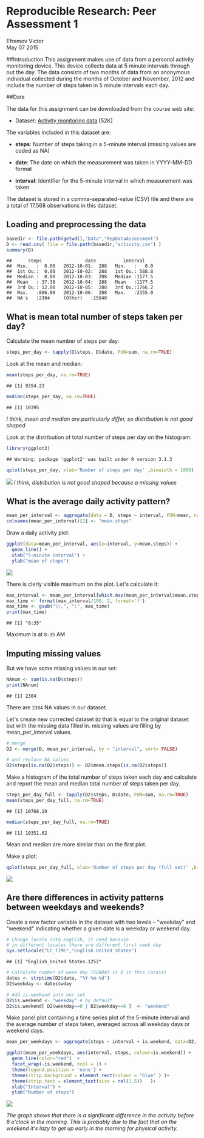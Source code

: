 # Reproducible Research: Peer Assessment 1
Efremov Victor  
May 07 2015  

##Introduction
This assignment makes use of data from a personal activity monitoring device. 
This device collects data at 5 minute intervals through out the day. The data 
consists of two months of data from an anonymous individual collected during the 
months of October and November, 2012 and include the number of steps taken in 5 
minute intervals each day.

##Data

The data for this assignment can be downloaded from the course web site:

- Dataset: [Activity monitoring data](https://d396qusza40orc.cloudfront.net/repdata%2Fdata%2Factivity.zip) [52K]

The variables included in this dataset are:

- **steps**: Number of steps taking in a 5-minute interval (missing values are coded as NA)

- **date**: The date on which the measurement was taken in YYYY-MM-DD format

- **interval**: Identifier for the 5-minute interval in which measurement was taken

The dataset is stored in a comma-separated-value (CSV) file and there are a total 
of 17,568 observations in this dataset.



## Loading and preprocessing the data


```r
basedir <- file.path(getwd(),"Data","RepDataAssessment")
D <- read.csv( file = file.path(basedir,"activity.csv") )
summary(D)
```

```
##      steps                date          interval     
##  Min.   :  0.00   2012-10-01:  288   Min.   :   0.0  
##  1st Qu.:  0.00   2012-10-02:  288   1st Qu.: 588.8  
##  Median :  0.00   2012-10-03:  288   Median :1177.5  
##  Mean   : 37.38   2012-10-04:  288   Mean   :1177.5  
##  3rd Qu.: 12.00   2012-10-05:  288   3rd Qu.:1766.2  
##  Max.   :806.00   2012-10-06:  288   Max.   :2355.0  
##  NA's   :2304     (Other)   :15840
```

## What is mean total number of steps taken per day?

Calculate the mean number of steps per day:


```r
steps_per_day <- tapply(D$steps, D$date, FUN=sum, na.rm=TRUE)
```

Look at the mean and median:

```r
mean(steps_per_day, na.rm=TRUE)
```

```
## [1] 9354.23
```

```r
median(steps_per_day, na.rm=TRUE)
```

```
## [1] 10395
```

*I think, mean and median are particularly differ, so distribution is not good shaped*

Look at the distribution of total number of steps per day on the histogram:

```r
library(ggplot2)
```

```
## Warning: package 'ggplot2' was built under R version 3.1.3
```

```r
qplot(steps_per_day, xlab='Number of steps per day' ,binwidth = 1000)
```

![](PA1_template_files/figure-html/unnamed-chunk-4-1.png) 
*I think, distribution is not good shaped because a missing values*


## What is the average daily activity pattern?


```r
mean_per_interval <- aggregate(data = D, steps ~ interval, FUN=mean, na.rm=TRUE )
colnames(mean_per_interval)[2] <- "mean.steps"
```

Draw a daily activity plot:

```r
ggplot(data=mean_per_interval, aes(x=interval, y=mean.steps)) +
  geom_line() +
  xlab("5-minute interval") +
  ylab("mean of steps")
```

![](PA1_template_files/figure-html/unnamed-chunk-6-1.png) 

There is clerly visible maximum on the plot. Let's calculate it:


```r
max_interval <- mean_per_interval[which.max(mean_per_interval$mean.steps),1]
max_time <- format(max_interval/100, 2, format='f')
max_time <- gsub("\\.", ":", max_time)
print(max_time)
```

```
## [1] "8:35"
```
Maximum is at `8:35` AM

## Imputing missing values

But we have some missing values in our set:


```r
NAnum <- sum(is.na(D$steps))
print(NAnum)
```

```
## [1] 2304
```
There are `2304` NA values in our dataset.


Let's create new corrected dataset `D2` that is equal to the original dataset but with the missing data filled in. 
missing values are filling by mean_per_interval values.


```r
# merge
D2 <- merge(D, mean_per_interval, by = "interval", sort= FALSE)

# and replace NA values
D2$steps[is.na(D2$steps)] <- D2$mean.steps[is.na(D2$steps)]
```

Make a histogram of the total number of steps taken each day and calculate and report
the mean and median total number of steps taken per day.


```r
steps_per_day_full <- tapply(D2$steps, D$date, FUN=sum, na.rm=TRUE)
mean(steps_per_day_full, na.rm=TRUE)
```

```
## [1] 10766.19
```

```r
median(steps_per_day_full, na.rm=TRUE)
```

```
## [1] 10351.62
```
Mean and median are more similar than on the first plot. 

Make a plot:

```r
qplot(steps_per_day_full, xlab='Number of steps per day (full set)' ,binwidth = 1000)
```

![](PA1_template_files/figure-html/unnamed-chunk-11-1.png) 

## Are there differences in activity patterns between weekdays and weekends?

Create a new factor variable in the dataset with two levels – "weekday" and "weekend" 
indicating whether a given date is a weekday or weekend day.


```r
# Change locale into english, it need because 
# in different locales there are different first week day
Sys.setlocale("LC_TIME","English United States")
```

```
## [1] "English_United States.1252"
```

```r
# Calculate number of week day (SUNDAY is 0 in this locale)
dates <- strptime(D2$date, "%Y-%m-%d")
D2$weekday <- dates$wday

# Add is.weekend into our set
D2$is.weekend <- "weekday" # by default
D2$is.weekend[ D2$weekday==0 | D2$weekday==6 ]  <- "weekend" 
```

Make panel plot containing a time series plot of the 5-minute interval and the 
average number of steps taken, averaged across all weekday days or weekend days.


```r
mean_per_weekdays <- aggregate(steps ~ interval + is.weekend, data=D2, mean)

ggplot(mean_per_weekdays, aes(interval, steps, colour=is.weekend)) +
  geom_line(color="red")  + 
  facet_wrap(~is.weekend, ncol = 1) +
  theme(legend.position = 'none') + 
  theme(strip.background = element_rect(colour = "blue" ) )+ 
  theme(strip.text = element_text(size = rel(1.5))   )+ 
  xlab("Interval") +
  ylab("Number of steps") 
```

![](PA1_template_files/figure-html/unnamed-chunk-13-1.png) 

*The graph shows that there is a significant difference in the activity before 8 
o'clock in the morning. This is probably due to the fact that on the weekend it's lazy 
to get up early in the morning for physical activity.*






